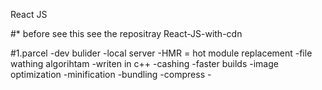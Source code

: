 React JS

#* before see this see the repositray React-JS-with-cdn

#1.parcel 
    -dev bulider
    -local server
    -HMR = hot module replacement
    -file wathing algorihtam -writen in c++
    -cashing -faster builds
    -image optimization
    -minification
    -bundling
    -compress
    -

